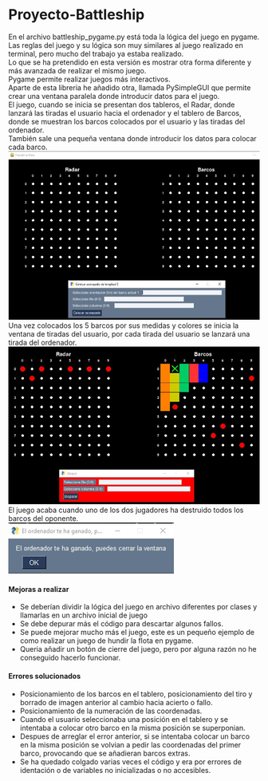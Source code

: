 # Proyecto-Battleship
En el archivo battleship_pygame.py está toda la lógica del juego en pygame.     
Las reglas del juego y su lógica son muy similares al juego realizado en terminal, pero mucho del trabajo ya estaba realizado.    
Lo que se ha pretendido en esta versión es mostrar otra forma diferente y más avanzada de realizar el mismo juego.  
Pygame permite realizar juegos más interactivos.  
Aparte de esta libreria he añadido otra, llamada PySimpleGUI que permite crear una ventana paralela donde introducir datos para el juego.    
El juego, cuando se inicia se presentan dos tableros, el Radar, donde lanzará las tiradas el usuario hacia el ordenador y el tablero de 
Barcos, donde se muestran los barcos colocados por el usuario y las tiradas del ordenador.  
También sale una pequeña ventana donde introducir los datos para colocar cada barco.  
![Imagen inicial del juego de hundir la flota](https://github.com/aiasakitoprof/Proyecto-Battleship/blob/pygame/assets/juego1.jpg)  
Una vez colocados los 5 barcos por sus medidas y colores se inicia la ventana de tiradas del usuario, por cada tirada del usuario
se lanzará una tirada del ordenador.  
![Imagen de barcos colocados e inicio de tirada](https://github.com/aiasakitoprof/Proyecto-Battleship/blob/pygame/assets/juego.jpg)  
El juego acaba cuando uno de los dos jugadores ha destruido todos los barcos del oponente.  
![pop-up de fin de juego](https://github.com/aiasakitoprof/Proyecto-Battleship/blob/pygame/assets/popup.jpg)  
#### Mejoras a realizar
* Se deberían dividir la lógica del juego en archivo diferentes por clases y llamarlas en un archivo inicial de juego  
* Se debe depurar más el código para descartar algunos fallos.  
* Se puede mejorar mucho más el juego, este es un pequeño ejemplo de como realizar un juego de hundir la flota en pygame. 
* Queria añadir un botón de cierre del juego, pero por alguna razón no he conseguido hacerlo funcionar.

#### Errores solucionados
* Posicionamiento de los barcos en el tablero, posicionamiento del tiro y borrado de imagen anterior al cambio hacia acierto o fallo.
* Posicionamiento de la numeración de las coordenadas.
* Cuando el usuario seleccionaba una posición en el tablero y se intentaba a colocar otro barco en la misma posición se superponian.
* Despues de arreglar el error anterior, si se intentaba colocar un barco en la misma posición se volvian a pedir las coordenadas del primer barco, provocando que se añadieran barcos extras.
* Se ha quedado colgado varias veces el código y era por errores de identación o de variables no inicializadas o no accesibles.

